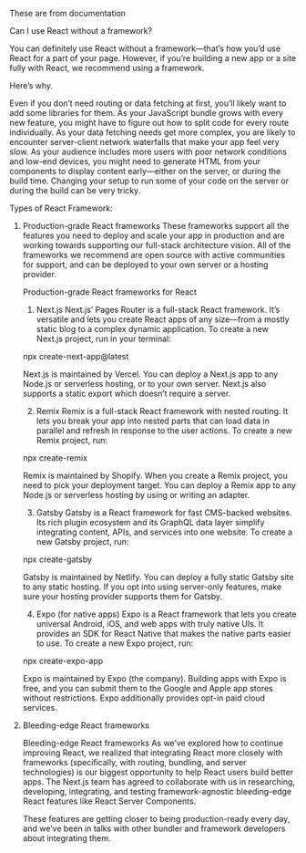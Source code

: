 These are from documentation

Can I use React without a framework? 

You can definitely use React without a framework—that’s how you’d use React for a part of your page. However, if you’re building a new app or a site fully with React, we recommend using a framework.

Here’s why.

Even if you don’t need routing or data fetching at first, you’ll likely want to add some libraries for them. As your JavaScript bundle grows with every new feature, you might have to figure out how to split code for every route individually. As your data fetching needs get more complex, you are likely to encounter server-client network waterfalls that make your app feel very slow. As your audience includes more users with poor network conditions and low-end devices, you might need to generate HTML from your components to display content early—either on the server, or during the build time. Changing your setup to run some of your code on the server or during the build can be very tricky.

Types of React Framework:

1. Production-grade React frameworks 
These frameworks support all the features you need to deploy and scale your app in production and are working towards supporting our full-stack architecture vision. All of the frameworks we recommend are open source with active communities for support, and can be deployed to your own server or a hosting provider.


    Production-grade React frameworks for React

    1. Next.js 
    Next.js’ Pages Router is a full-stack React framework. It’s versatile and lets you create React apps of any size—from a mostly static blog to a complex dynamic application. To create a new Next.js project, run in your terminal:

    npx create-next-app@latest

    Next.js is maintained by Vercel. You can deploy a Next.js app to any Node.js or serverless hosting, or to your own server. Next.js also supports a static export which doesn’t require a server.

    2. Remix 
    Remix is a full-stack React framework with nested routing. It lets you break your app into nested parts that can load data in parallel and refresh in response to the user actions. To create a new Remix project, run:

    npx create-remix

    Remix is maintained by Shopify. When you create a Remix project, you need to pick your deployment target. You can deploy a Remix app to any Node.js or serverless hosting by using or writing an adapter.

    3. Gatsby 
    Gatsby is a React framework for fast CMS-backed websites. Its rich plugin ecosystem and its GraphQL data layer simplify integrating content, APIs, and services into one website. To create a new Gatsby project, run:

    npx create-gatsby

    Gatsby is maintained by Netlify. You can deploy a fully static Gatsby site to any static hosting. If you opt into using server-only features, make sure your hosting provider supports them for Gatsby.

    4. Expo (for native apps) 
    Expo is a React framework that lets you create universal Android, iOS, and web apps with truly native UIs. It provides an SDK for React Native that makes the native parts easier to use. To create a new Expo project, run:

    npx create-expo-app

    Expo is maintained by Expo (the company). Building apps with Expo is free, and you can submit them to the Google and Apple app stores without restrictions. Expo additionally provides opt-in paid cloud services.

2. Bleeding-edge React frameworks 

    Bleeding-edge React frameworks 
    As we’ve explored how to continue improving React, we realized that integrating React more closely with frameworks (specifically, with routing, bundling, and server technologies) is our biggest opportunity to help React users build better apps. The Next.js team has agreed to collaborate with us in researching, developing, integrating, and testing framework-agnostic bleeding-edge React features like React Server Components.

    These features are getting closer to being production-ready every day, and we’ve been in talks with other bundler and framework developers about integrating them.
